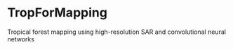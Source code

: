 # TropForMapping
Tropical forest mapping using high-resolution SAR and convolutional neural networks

